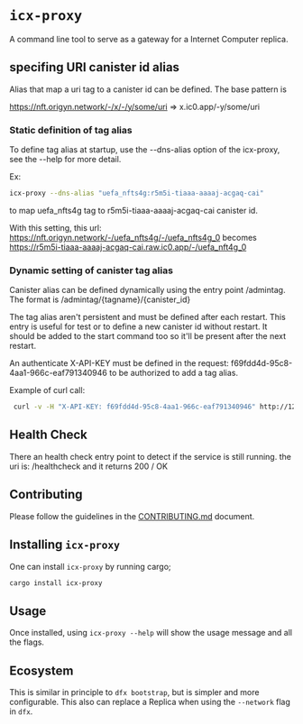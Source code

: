 # `icx-proxy`
A command line tool to serve as a gateway for a Internet Computer replica.

## specifing URI canister id alias
Alias that map a uri tag to a canister id can be defined. The base pattern is

https://nft.origyn.network/-/x/-/y/some/uri => x.ic0.app/-y/some/uri

### Static definition of tag alias
To define tag alias at startup, use the --dns-alias option of the icx-proxy, see the --help for more detail.

Ex:
```bash
icx-proxy --dns-alias "uefa_nfts4g:r5m5i-tiaaa-aaaaj-acgaq-cai"
```
to map uefa_nfts4g tag to r5m5i-tiaaa-aaaaj-acgaq-cai canister id.

With this setting, this url: https://nft.origyn.network/-/uefa_nfts4g/-/uefa_nfts4g_0 becomes https://r5m5i-tiaaa-aaaaj-acgaq-cai.raw.ic0.app/-/uefa_nft4g_0 

### Dynamic setting of canister tag alias
Canister alias can be defined dynamically using the entry point /admintag. The format is  /admintag/{tagname}/{canister_id}

The tag alias aren't persistent and must be defined after each restart. This entry is useful for test or to define a new canister id without restart. It should be added to the start command too so it'll be present after the next restart.

An authenticate X-API-KEY must be defined in the request: f69fdd4d-95c8-4aa1-966c-eaf791340946 to be authorized to add a tag alias.

Example of curl call: 
```bash
 curl -v -H "X-API-KEY: f69fdd4d-95c8-4aa1-966c-eaf791340946" http://127.0.0.1:3000/admintag/newtag/r5m5i-tiaaa-aaaaj-acgaq-cai
```

## Health Check
There an health check entry point to detect if the service is still running.
the uri is: /healthcheck and it returns 200 / OK

## Contributing
Please follow the guidelines in the [CONTRIBUTING.md](.github/CONTRIBUTING.md) document.

## Installing `icx-proxy`
One can install `icx-proxy` by running cargo;

```bash
cargo install icx-proxy
```

## Usage
Once installed, using `icx-proxy --help` will show the usage message and all the flags.

## Ecosystem
This is similar in principle to `dfx bootstrap`, but is simpler and more configurable. This also can replace a Replica when using the `--network` flag in `dfx`.
